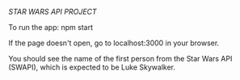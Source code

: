 *STAR WARS API PROJECT*

To run the app:
        npm start

If the page doesn't open, go to localhost:3000 in your browser.

You should see the name of the first person from the Star Wars API (SWAPI), which is expected to be Luke Skywalker.

